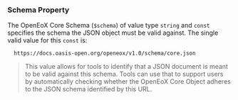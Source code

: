 ### Schema Property

The OpenEoX Core Schema (`$schema`) of value type `string` and `const` specifies the schema the JSON object must be valid against.
The single valid value for this `const` is:

```
  https://docs.oasis-open.org/openeox/v1.0/schema/core.json
```

> This value allows for tools to identify that a JSON document is meant to be valid against this schema.
> Tools can use that to support users by automatically checking whether the OpenEoX Core Object adheres to the JSON schema identified by this URL.
